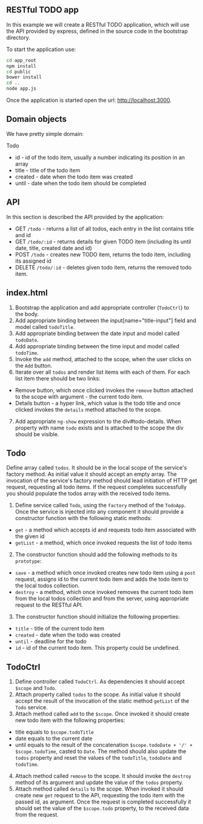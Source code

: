 ## RESTful TODO app

In this example we will create a RESTful TODO application, which will use the API provided by express, defined in the source code in the bootstrap directory.

To start the application use:

```bash
cd app_root
npm install
cd public
bower install
cd ..
node app.js
```

Once the application is started open the url: [http://localhost:3000](http://localhost:3000).

## Domain objects

We have pretty simple domain:

Todo
- id - id of the todo item, usually a number indicating its position in an array
- title - title of the todo item
- created - date when the todo item was created
- until - date when the todo item should be completed

## API

In this section is described the API provided by the application:

* GET `/todo` - returns a list of all todos, each entry in the list contains title and id
* GET `/todo/:id` - returns details for given TODO item (including its until date, title, created date and id)
* POST `/todo` - creates new TODO item, returns the todo item, including its assigned id
* DELETE `/todo/:id` - deletes given todo item, returns the removed todo item.


## index.html

1. Bootstrap the application and add appropriate controller (`TodoCtrl`) to the body.
2. Add appropriate binding between the input[name="title-input"] field and model called `todoTitle`.
3. Add appropriate binding between the date input and model called `todoDate`.
4. Add appropriate binding between the time input and model called `todoTime`.
5. Invoke the `add` method, attached to the scope, when the user clicks on the `Add` button.
6. Iterate over all `todos` and render list items with each of them. For each list item there should be two links:
  * Remove button, which once clicked invokes the `remove` button attached to the scope with argument - the current todo item.
  * Details button - a hyper link, which value is the todo title and once clicked invokes the `details` method attached to the scope.
7. Add appropriate `ng-show` expression to the div#todo-details. When property with name `todo` exists and is attached to the scope the div should be visible.

## Todo

Define array called `todos`. It should be in the local scope of the service's factory method. As initial value it should accept an empty array. The invocation of the service's factory method should lead initiation of HTTP get request, requesting all todo items. If the request completes successfully you should populate the todos array with the received todo items.

1. Define service called `Todo`, using the `factory` method of the `TodoApp`. Once the service is injected into any component it should provide a constructor function with the following static methods:
  * `get` - a method which accepts id and requests todo item associated with the given id
  * `getList` - a method, which once invoked requests the list of todo items
2. The constructor function should add the following methods to its `prototype`:
  * `save` - a method which once invoked creates new todo item using a `post` request, assigns id to the current todo item and adds the todo item to the local todos collection.
  * `destroy` - a method, which once invoked removes the current todo item from the local todos collection and from the server, using appropriate request to the RESTful API.
 3. The constructor function should initialize the following properties:
  * `title` - title of the current todo item
  * `created` - date when the todo was created
  * `until` - deadline for the todo
  * `id` - id of the current todo item. This property could be undefined. 

## TodoCtrl

1. Define controller called `TodoCtrl`. As dependencies it should accept `$scope` and `Todo`.
2. Attach property called `todos` to the scope. As initial value it should accept the result of the invocation of the static method `getList` of the `Todo` service.
3. Attach method called `add` to the `$scope`. Once invoked it should create new todo item with the following properties:
  * title equals to `$scope.todoTitle`
  * date equals to the current date
  * until equals to the result of the concatenation `$scope.todoDate + '/' + $scope.todoTime`, casted to `Date`.
The method should also update the `todos` property and reset the values of the `todoTitle`, `todoDate` and `todoTime`.
4. Attach method called `remove` to the scope. It should invoke the `destroy` method of its argument and update the value of the `todos` property.
5. Attach method called `details` to the scope. When invoked it should create new `get` request to the API, requesting the todo item with the passed id, as argument. Once the request is completed successfully it should set the value of the `$scope.todo` property, to the received data from the request.

